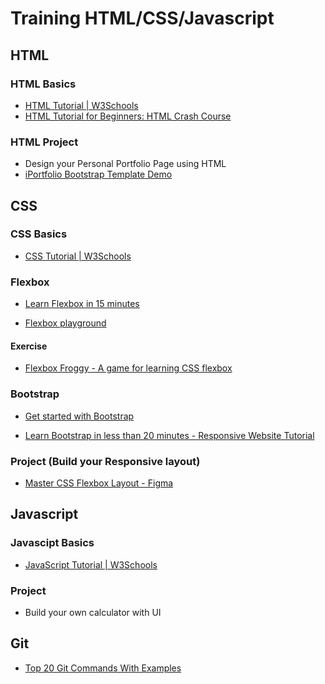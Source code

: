 # Training HTML/CSS/Javascript

## HTML

### HTML Basics

- [HTML Tutorial | W3Schools](https://www.w3schools.com/html/)
- [HTML Tutorial for Beginners: HTML Crash Course](https://www.youtube.com/watch?v=qz0aGYrrlhU)

### HTML Project

- Design your Personal Portfolio Page using HTML
- [iPortfolio Bootstrap Template Demo](https://bootstrapmade.com/demo/iPortfolio/)

## CSS

### CSS Basics

- [CSS Tutorial | W3Schools](https://www.w3schools.com/css/)

### Flexbox

- [Learn Flexbox in 15 minutes](https://www.youtube.com/watch?v=fYq5PXgSsbE)

- [Flexbox playground](https://codepen.io/enxaneta/full/adLPwv/)

#### Exercise

- [Flexbox Froggy - A game for learning CSS flexbox](https://flexboxfroggy.com/)

### Bootstrap

- [Get started with Bootstrap](https://getbootstrap.com/docs/5.2/getting-started)

- [Learn Bootstrap in less than 20 minutes - Responsive Website Tutorial](https://www.youtube.com/watch?v=eow125xV5-c)

### Project (Build your Responsive layout)

- [Master CSS Flexbox Layout - Figma](https://www.figma.com/file/d1bG4msAzxixv9jWP8e4nA/Master-CSS-Flexbox-Layout?node-id=0%3A1)

## Javascript

### Javascipt Basics

- [JavaScript Tutorial | W3Schools](https://www.w3schools.com/js/)

### Project

- Build your own calculator with UI

## Git

- [Top 20 Git Commands With Examples](https://dzone.com/articles/top-20-git-commands-with-examples)

